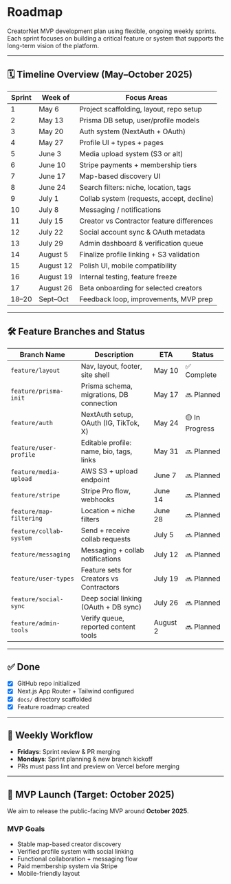 # Roadmap

CreatorNet MVP development plan using flexible, ongoing weekly sprints. Each sprint focuses on building a critical feature or system that supports the long-term vision of the platform.

---

## 🗓️ Timeline Overview (May–October 2025)

| Sprint | Week of       | Focus Areas                                  |
|--------|---------------|-----------------------------------------------|
| 1      | May 6         | Project scaffolding, layout, repo setup       |
| 2      | May 13        | Prisma DB setup, user/profile models          |
| 3      | May 20        | Auth system (NextAuth + OAuth)                |
| 4      | May 27        | Profile UI + types + pages                    |
| 5      | June 3        | Media upload system (S3 or alt)               |
| 6      | June 10       | Stripe payments + membership tiers            |
| 7      | June 17       | Map-based discovery UI                        |
| 8      | June 24       | Search filters: niche, location, tags         |
| 9      | July 1        | Collab system (requests, accept, decline)     |
| 10     | July 8        | Messaging / notifications                     |
| 11     | July 15       | Creator vs Contractor feature differences     |
| 12     | July 22       | Social account sync & OAuth metadata          |
| 13     | July 29       | Admin dashboard & verification queue          |
| 14     | August 5      | Finalize profile linking + S3 validation      |
| 15     | August 12     | Polish UI, mobile compatibility               |
| 16     | August 19     | Internal testing, feature freeze              |
| 17     | August 26     | Beta onboarding for selected creators         |
| 18–20  | Sept–Oct      | Feedback loop, improvements, MVP prep         |

---

## 🛠️ Feature Branches and Status

| Branch Name              | Description                                | ETA           | Status        |
|--------------------------|--------------------------------------------|----------------|---------------|
| `feature/layout`         | Nav, layout, footer, site shell             | May 10         | ✅ Complete    |
| `feature/prisma-init`    | Prisma schema, migrations, DB connection    | May 17         | 🔜 Planned     |
| `feature/auth`           | NextAuth setup, OAuth (IG, TikTok, X)       | May 24         | 🟡 In Progress |
| `feature/user-profile`   | Editable profile: name, bio, tags, links    | May 31         | 🔜 Planned     |
| `feature/media-upload`   | AWS S3 + upload endpoint                    | June 7         | 🔜 Planned     |
| `feature/stripe`         | Stripe Pro flow, webhooks                   | June 14        | 🔜 Planned     |
| `feature/map-filtering`  | Location + niche filters                    | June 28        | 🔜 Planned     |
| `feature/collab-system`  | Send + receive collab requests              | July 5         | 🔜 Planned     |
| `feature/messaging`      | Messaging + collab notifications            | July 12        | 🔜 Planned     |
| `feature/user-types`     | Feature sets for Creators vs Contractors    | July 19        | 🔜 Planned     |
| `feature/social-sync`    | Deep social linking (OAuth + DB sync)       | July 26        | 🔜 Planned     |
| `feature/admin-tools`    | Verify queue, reported content tools        | August 2       | 🔜 Planned     |

---

## ✅ Done

- [x] GitHub repo initialized
- [x] Next.js App Router + Tailwind configured
- [x] `docs/` directory scaffolded
- [x] Feature roadmap created

---

## 🔁 Weekly Workflow

- **Fridays**: Sprint review & PR merging
- **Mondays**: Sprint planning & new branch kickoff
- PRs must pass lint and preview on Vercel before merging

---

## 🚀 MVP Launch (Target: October 2025)

We aim to release the public-facing MVP around **October 2025**.

### MVP Goals
- Stable map-based creator discovery
- Verified profile system with social linking
- Functional collaboration + messaging flow
- Paid membership system via Stripe
- Mobile-friendly layout